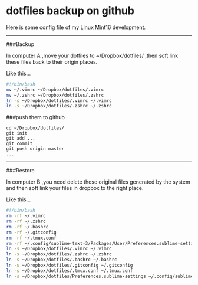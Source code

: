 dotfiles backup on github
================

Here is some config file of my Linux Mint16 development.

-------------------
###Backup  

In computer A ,move your dotfiles to ~/Dropbox/dotfiles/ ,then soft link these files back to their origin places.

Like this...

```bash
#!/bin/bash
mv ~/.vimrc ~/Dropbox/dotfiles/.vimrc
mv ~/.zshrc ~/Dropbox/dotfiles/.zshrc
ln -s ~/Dropbox/dotfiles/.vimrc ~/.vimrc
ln -s ~/Dropbox/dotfiles/.zshrc ~/.zshrc
```

###push them to github

```
cd ~/Dropbox/dotfiles/
git init 
git add ...
git commit
git push origin master
...

```
-------------------------


###Restore

In computer B ,you need delete those original files generated by the system and then soft link your files in dropbox to the right place.

Like this...

```bash
#!/bin/bash
rm -rf ~/.vimrc 
rm -rf ~/.zshrc
rm -rf ~/.bashrc
rm -rf ~/.gitconfig
rm -rf ~/.tmux.conf
rm -rf ~/.config/sublime-text-3/Packages/User/Preferences.sublime-settings
ln -s ~/Dropbox/dotfiles/.vimrc ~/.vimrc
ln -s ~/Dropbox/dotfiles/.zshrc ~/.zshrc
ln -s ~/Dropbox/dotfiles/.bashrc ~/.bashrc
ln -s ~/Dropbox/dotfiles/.gitconfig ~/.gitconfig
ln -s ~/Dropbox/dotfiles/.tmux.conf ~/.tmux.conf
ln -s ~/Dropbox/dotfiles/Preferences.sublime-settings ~/.config/sublime-text-3/Packages/User/Preferences.sublime-settings
```


